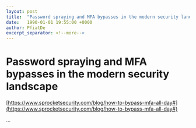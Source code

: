 ```yaml
---
layout: post
title:  "Password spraying and MFA bypasses in the modern security landscape"
date:   1990-01-01 19:55:00 +0000
author: PfiatDe
excerpt_separator: <!--more-->
---
```


# Password spraying and MFA bypasses in the modern security landscape
[https://www.sprocketsecurity.com/blog/how-to-bypass-mfa-all-day#](https://www.sprocketsecurity.com/blog/how-to-bypass-mfa-all-day#)

...
<!--more-->
